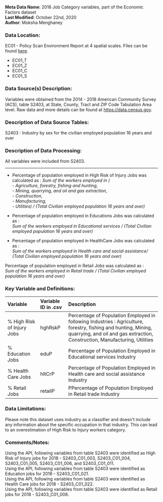 **Meta Data Name**: 2018 Job Category variables, part of the Economic Factors dataset  
**Last Modified**: October 22nd, 2020  
**Author**: Moksha Menghaney  

### Data Location: 
EC01 - Policy Scan Environment Report at 4 spatial scales. Files can be found [here](https://github.com/GeoDaCenter/opioid-policy-scan/tree/master/Policy_Scan/data_final).
* EC01_T  
* EC01_Z  
* EC01_C  
* EC01_S  

### Data Source(s) Description:  
Variables were obtained from the 2014 - 2018 American Community Survey (ACS), table S2403, at State, County, Tract and ZIP Code Tabulation Area level. Raw data and more details can be found at https://data.census.gov.

### Description of Data Source Tables:
S2403 : Industry by sex for the civilian employed population 16 years and over 

### Description of Data Processing: 
All variables were included from S2403.

----------
* Percentage of population employed in High Risk of Injury Jobs was calculated as : 
*Sum of the workers employed in (<br> 
		- Agriculture, forestry, fishing and hunting, <br>
		- Mining, quarrying, and oil and gas extraction,<br>
		- Construction,<br>
		- Manufacturing,<br>
		- Utilities) / (Total Civilian employed population 16 years and over)*

* Percentage of population employed in Educations Jobs was calculated as : <br>
*Sum of the workers employed in Educational services / (Total Civilian employed population 16 years and over)*
	
* Percentage of population employed in HealthCare Jobs was calculated as : <br>
*Sum of the workers employed in Health care and social assistance/ (Total Civilian employed population 16 years and over)*

Percentage of population employed in Retail Jobs was calculated as : <br>
*Sum of the workers employed in Retail trade / (Total Civilian employed population 16 years and over)* 
        
### Key Variable and Definitions:
| Variable | Variable ID in .csv | Description |
|:---------|:--------------------|:------------|
| % High Risk of Injury Jobs  | hghRskP | Percentage of Population Employed in following Industries : Agriculture, forestry, fishing and hunting, Mining, quarrying, and oil and gas extraction, Construction, Manufacturing, Utilities |
| % Education Jobs  | eduP | Percentage of Population Employed in Educational services Industry |
| % Health Care Jobs | hltCrP | Percentage of Population Employed in Health care and social assistance Industry |
| % Retail Jobs  | retailP | PPercentage of Population Employed in Retail trade Industry|

### Data Limitations:
Please note this dataset uses industry as a classifier and doesn't include any information about the specific occupation in that industry. This can lead to an overestimation of High Risk to Injury workers category.

### Comments/Notes:
Using the API, following variables from table S2403 were identified as High Risk of Injury jobs for 2018 - S2403_C01_003, S2403_C01_004, S2403_C01_005, S2403_C01_006, and S2403_C01_011. <br>
Using the API, following variables from table S2403 were identified as Education jobs for 2018 - S2403_C01_021. <br>
Using the API, following variables from table S2403 were identified as Health Care jobs for 2018 - S2403_C01_022. <br>
Using the API, following variables from table S2403 were identified as Retail jobs for 2018 - S2403_C01_008.
